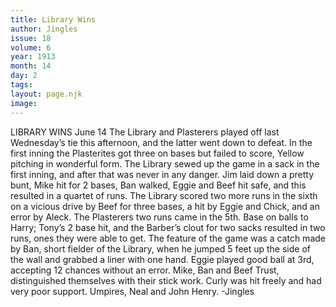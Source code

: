 ```yaml
---
title: Library Wins
author: Jingles
issue: 18
volume: 6
year: 1913
month: 14
day: 2
tags:
layout: page.njk
image:
---
```

LIBRARY WINS    June 14    The Library and Plasterers played off last Wednesday’s tie this afternoon, and the latter went down to defeat. In the first inning the Plasterites got three on bases but failed to score, Yellow pitching in wonderful form. The Library sewed up the game in a sack in the first inning, and after that was never in any danger. Jim laid down a pretty bunt, Mike hit for 2 bases, Ban walked, Eggie and Beef hit safe, and this resulted in a quartet of runs. The Library scored two more runs in the sixth on a vicious drive by Beef for three bases, a hit by Eggie and Chick, and an error by Aleck. The Plasterers two runs came in the 5th. Base on balls to Harry; Tony’s 2 base hit, and the Barber’s clout for two sacks resulted in two runs, ones they were able to get. The feature of the game was a catch made by Ban, short fielder of the Library, when he jumped 5 feet up the side of the wall and grabbed a liner with one hand. Eggie played good ball at 3rd, accepting 12 chances without an error. Mike, Ban and Beef Trust, distinguished themselves with their stick work. Curly was hit freely and had very poor support. Umpires, Neal and John Henry.    -Jingles




